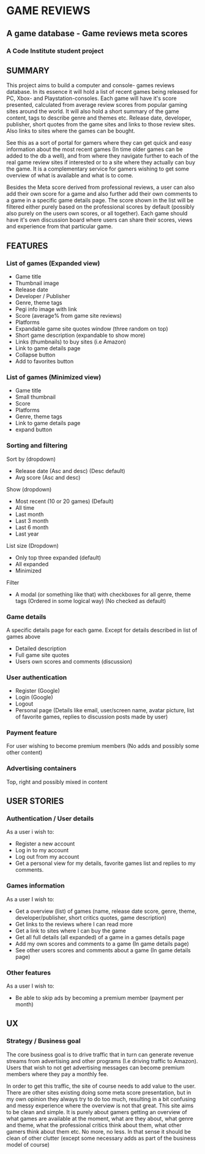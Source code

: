 # GAME REVIEWS
## A game database - Game reviews meta scores
### A Code Institute student project
 
## SUMMARY
This project aims to build a computer and console- games reviews database. In its essence it will hold a list of recent games being released for PC, Xbox- and Playstation-consoles. Each game will have it's score presented, calculated from average review scores from popular gaming sites around the world. It will also hold a short summary of the game content, tags to describe genre and themes etc. Release date, developer, publisher, short quotes from the game sites and links to those review sites. Also links to sites where the games can be bought.

See this as a sort of portal for gamers where they can get quick and easy information about the most recent games (In time older games can be added to the db a well), and from where they navigate further to each of the real game review sites if interested or to a site where they actually can buy the game. It is a complementary service for gamers wishing to get some overview of what is available and what is to come.

Besides the Meta score derived from professional reviews, a user can also add their own score for a game and also further add their own comments to a game in a specific game details page. The score shown in the list will be filtered either purely based on the professional scores by default (possibly also purely on the users own scores, or all together). Each game should have it's own discussion board where users can share their scores, views and experience from that particular game.

## FEATURES
### List of games (Expanded view)
- Game title
- Thumbnail image
- Release date
- Developer / Publisher
- Genre, theme tags
- Pegi info image with link
- Score (average% from game site reviews)
- Platforms
- Expandable game site quotes window (three random on top)
- Short game description (expandable to show more)
- Links (thumbnails) to buy sites (i.e Amazon)
- Link to game details page
- Collapse button
- Add to favorites button

### List of games (Minimized view)
- Game title
- Small thumbnail
- Score
- Platforms
- Genre, theme tags
- Link to game details page
- expand button
 
### Sorting and filtering
Sort by (dropdown)
- Release date (Asc and desc) (Desc default)
- Avg score (Asc and desc)

Show (dropdown)
- Most recent (10 or 20 games) (Default)
- All time 
- Last month
- Last 3 month
- Last 6 month
- Last year

List size (Dropdown)
- Only top three expanded (default)
- All expanded
- Minimized

Filter
- A modal (or something like that) with checkboxes for all genre, theme tags (Ordered in some logical way) (No checked as default)
 
### Game details
A specific details page for each game.
Except for details described in list of games above
- Detailed description
- Full game site quotes 
- Users own scores and comments (discussion)
 
### User authentication
- Register (Google)
- Login (Google)
- Logout
- Personal page (Details like email, user/screen name, avatar picture, list of favorite games, replies to discussion posts made by user)
 
### Payment feature 
For user wishing to become premium members (No adds and possibly some other content)
 
### Advertising containers 
Top, right and possibly mixed in content

## USER STORIES
### Authentication / User details
As a user i wish to:
- Register a new account
- Log in to my account
- Log out from my account
- Get a personal view for my details, favorite games list and replies to my comments.

### Games information
As a user I wish to:
- Get a overview (list) of games (name, release date score, genre, theme, developer/publisher, short critics quotes, game description)
- Get links to the reviews where I can read more
- Get a link to sites where I can buy the game
- Get all full details (all expanded) of a game in a games details page
- Add my own scores and comments to a game (In game details page)
- See other users scores and comments about a game (In game details page)

### Other features
As a user I wish to:
- Be able to skip ads by becoming a premium member (payment per month)

## UX

### Strategy / Business goal
The core business goal is to drive traffic that in turn can generate revenue streams from advertising and other programs (I.e driving traffic to Amazon). Users that wish to not get advertising messages can become premium members where they pay a monthly fee.

In order to get this traffic, the site of course needs to add value to the user. There are other sites existing doing some meta score presentation, but in my own opinion they always try to do too much, resulting in a bit confusing and messy experience where the overview is not that great. This site aims to be clean and simple. It is purely about gamers getting an overview of what games are available at the moment, what are they about, what genre and theme, what the professional critics think about them, what other gamers think about them etc. No more, no less. In that sense it should be clean of other clutter (except some necessary adds as part of the business model of course)

